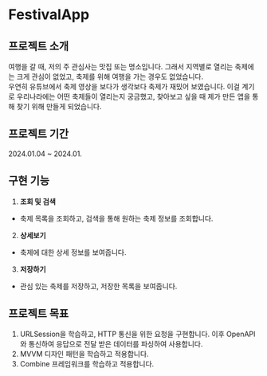 # FestivalApp

## 프로젝트 소개
여행을 갈 때, 저의 주 관심사는 맛집 또는 명소입니다. 그래서 지역별로 열리는 축제에는 크게 관심이 없었고, 축제를 위해 여행을 가는 경우도 없었습니다.</br>
우연히 유튜브에서 축제 영상을 보다가 생각보다 축제가 재밌어 보였습니다. 이걸 계기로 우리나라에는 어떤 축제들이 열리는지 궁금했고, 찾아보고 싶을 때 제가 만든 앱을 통해 찾기 위해 만들게 되었습니다.

## 프로젝트 기간
2024.01.04 ~ 2024.01.

## 구현 기능
1. **조회 및 검색**
  - 축제 목록을 조회하고, 검색을 통해 원하는 축제 정보를 조회합니다.
2. **상세보기**
  - 축제에 대한 상세 정보를 보여줍니다.
3. **저장하기**
  - 관심 있는 축제를 저장하고, 저장한 목록을 보여줍니다.

## 프로젝트 목표
1. URLSession을 학습하고, HTTP 통신을 위한 요청을 구현합니다. 이후 OpenAPI와 통신하여 응답으로 전달 받은 데이터를 파싱하여 사용합니다.
2. MVVM 디자인 패턴을 학습하고 적용합니다.
3. Combine 프레임워크를 학습하고 적용합니다.

